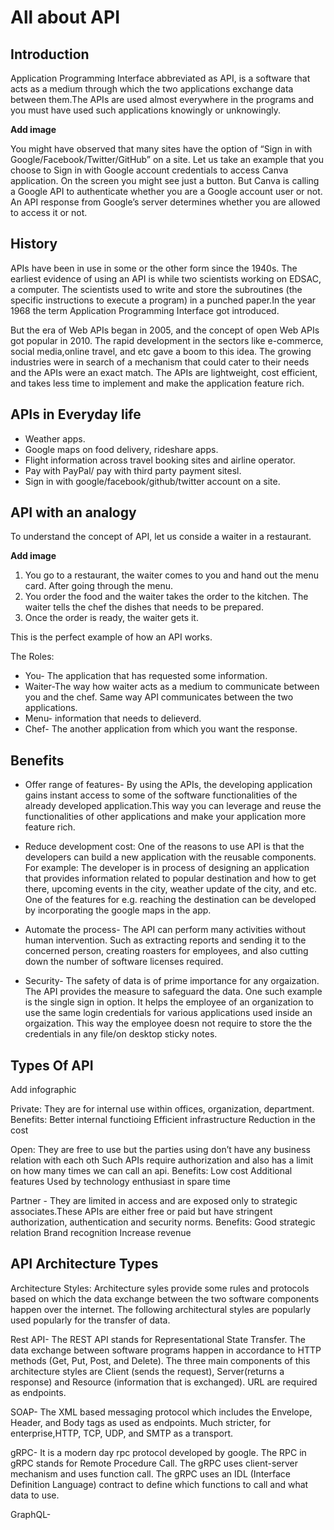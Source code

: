 # All about API
## Introduction

Application Programming Interface abbreviated as API, is a software that acts as a medium through which the two applications exchange data between them.The APIs are used almost everywhere in the programs and you must have used such applications knowingly or unknowingly. 

**Add image**

You might have observed that many sites have the option of “Sign in with Google/Facebook/Twitter/GitHub” on a site. Let us take an example that you choose to Sign in with Google account credentials to access Canva application. On the screen you might see just a button. But Canva is calling a Google API to authenticate whether you are a Google account user or not. An API response from Google’s server determines whether you are allowed to access it or not.

## History
APIs have been in use in some or the other form since the 1940s. The earliest evidence of using an API is while two scientists working on EDSAC, a computer. The scientists used to write and store the subroutines (the specific instructions to execute a program) in a punched paper.In the year 1968 the term Application Programming Interface got introduced. 

But the era of Web APIs began in 2005, and the concept of open Web APIs got popular in 2010. The rapid development in the sectors like e-commerce, social media,online travel, and etc gave a boom to this idea. The growing industries were in search of a mechanism that could cater to their needs and  the APIs were an exact match. The APIs are lightweight, cost efficient, and takes less time to implement and  make the application feature rich.

## APIs in Everyday life
* Weather apps.
* Google maps on food delivery, rideshare apps. 
* Flight information across travel booking sites and airline operator.
* Pay with PayPal/ pay with third party payment sitesl.
* Sign in with google/facebook/github/twitter account on a site.

## API with an analogy
To understand the concept of API, let us conside a waiter in a restaurant.

**Add image**

1) You go to a restaurant, the waiter comes to you and hand out the menu card. After going through the menu. 
2) You order the food and the waiter takes the order to the kitchen. The waiter tells the chef the dishes that needs to be prepared.
3) Once the order is ready, the waiter gets it.

This is the perfect example of how an API works.

The Roles:
* You- The application that has requested some information.
* Waiter-The way how waiter acts as a medium to communicate between you and the chef. Same way API communicates between the two applications. 
* Menu- information that needs to delieverd.
* Chef-  The another application from which you want the response. 

## Benefits
* Offer range of features- By using the APIs, the developing application gains instant access to some of the software functionalities of the already developed application.This way you can leverage and reuse the functionalities of other applications and make your application more feature rich.

* Reduce development cost: One of the reasons to use API is that the developers can build a new application with the reusable components. For example: The developer is in process of designing an application that provides information related to popular destination and how to get there, upcoming events in the city, weather update of the city, and etc. One of the features for e.g. reaching the destination can be developed by incorporating the google maps in the app. 

* Automate the process- The API can perform many activities without human intervention.  Such as extracting reports and sending it to the concerned person, creating roasters for employees, and also cutting down the number of software licenses required.

* Security- The safety of data is of prime importance for any orgaization. The API provides the measure to safeguard the data. One such example is the single sign in option. It helps the employee of an organization to use the same login credentials for various applications used inside an orgaization. This way the employee doesn not require to store the the credentials in any file/on desktop sticky notes.

## Types Of API
Add infographic

Private: They are for internal use within offices, organization, department.
Benefits: 	Better internal functioing
Efficient infrastructure
Reduction in the cost

Open: They are free to use but the parties using don’t have any business relation with each oth
Such APIs require authorization and also has a limit on how many times we can call an api.
Benefits: 	Low cost
Additional features
Used by technology enthusiast in spare time

Partner - They are limited in access and are exposed only to strategic associates.These APIs are either free or paid but have stringent authorization, authentication and security norms.
Benefits: 		Good strategic relation
     		Brand recognition
      		Increase revenue

## API Architecture Types

Architecture Styles: Architecture syles provide some rules and protocols based on which the data exchange between the two software components happen over the internet. The following architectural styles are popularly used popularly for the transfer of data.

Rest API- The REST API stands for Representational State Transfer. The data exchange between software programs happen in accordance to HTTP methods (Get, Put, Post, and Delete). The three main components of this architecture styles are Client (sends the request), Server(returns a response) and Resource (information that is exchanged). URL are required as endpoints.

SOAP- The XML based messaging protocol which includes the Envelope, Header, and Body tags as used as endpoints. Much stricter, for enterprise,HTTP, TCP, UDP, and SMTP as a transport.

gRPC- It is a modern day rpc protocol developed by google. The RPC in gRPC stands for Remote Procedure Call. The gRPC uses client-server mechanism and uses function call. The gRPC uses an IDL (Interface Definition Language) contract to define which functions to call and what data to use.

GraphQL- 









